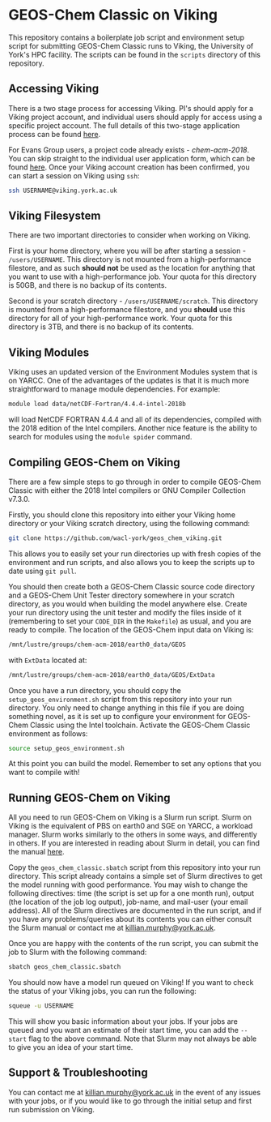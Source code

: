 # GEOS-Chem Classic on Viking
This repository contains a boilerplate job script and environment setup script for submitting GEOS-Chem Classic runs to Viking, the University of York's HPC facility. The scripts can be found in the `scripts` directory of this repository.

## Accessing Viking
There is a two stage process for accessing Viking. PI's should apply for a Viking project account, and individual users should apply for access using a specific project account. The full details of this two-stage application process can be found [here](https://wiki.york.ac.uk/display/RHPC/VK1%29+How+to+access+Viking).

For Evans Group users, a project code already exists - *chem-acm-2018*. You can skip straight to the individual user application form, which can be found [here](https://goo.gl/forms/0Uhl5sIOhFlYtZc63). Once your Viking account creation has been confirmed, you can start a session on Viking using `ssh`:

```bash
ssh USERNAME@viking.york.ac.uk
```

## Viking Filesystem
There are two important directories to consider when working on Viking.

First is your home directory, where you will be after starting a session - `/users/USERNAME`. This directory is not mounted from a high-performance filestore, and as such **should not** be used as the location for anything that you want to use with a high-performance job. Your quota for this directory is 50GB, and there is no backup of its contents.

Second is your scratch directory - `/users/USERNAME/scratch`. This directory is mounted from a high-performance filestore, and you **should** use this directory for all of your high-performance work. Your quota for this directory is 3TB, and there is no backup of its contents.

## Viking Modules
Viking uses an updated version of the Environment Modules system that is on YARCC. One of the advantages of the updates is that it is much more straightforward to manage module dependencies. For example:

```bash
module load data/netCDF-Fortran/4.4.4-intel-2018b
```

will load NetCDF FORTRAN 4.4.4 and all of its dependencies, compiled with the 2018 edition of the Intel compilers. Another nice feature is the ability to search for modules using the `module spider` command.

## Compiling GEOS-Chem on Viking
There are a few simple steps to go through in order to compile GEOS-Chem Classic with either the 2018 Intel compilers or GNU Compiler Collection v7.3.0.

Firstly, you should clone this repository into either your Viking home directory or your Viking scratch directory, using the following command:

```bash
git clone https://github.com/wacl-york/geos_chem_viking.git
```

This allows you to easily set your run directories up with fresh copies of the environment and run scripts, and also allows you to keep the scripts up to date using `git pull`.

You should then create both a GEOS-Chem Classic source code directory and a GEOS-Chem Unit Tester directory somewhere in your scratch directory, as you would when building the model anywhere else. Create your run directory using the unit tester and modify the files inside of it (remembering to set your `CODE_DIR` in the `Makefile`) as usual, and you are ready to compile. The location of the GEOS-Chem input data on Viking is:

```bash
/mnt/lustre/groups/chem-acm-2018/earth0_data/GEOS
```

with `ExtData` located at:

```bash
/mnt/lustre/groups/chem-acm-2018/earth0_data/GEOS/ExtData
```

Once you have a run directory, you should copy the `setup_geos_environment.sh` script from this repository into your run directory. You only need to change anything in this file if you are doing something novel, as it is set up to configure your environment for GEOS-Chem Classic using the Intel toolchain. Activate the GEOS-Chem Classic environment as follows:

```bash
source setup_geos_environment.sh
```

At this point you can build the model. Remember to set any options that you want to compile with!

## Running GEOS-Chem on Viking
All you need to run GEOS-Chem on Viking is a Slurm run script. Slurm on Viking is the equivalent of PBS on earth0 and SGE on YARCC, a workload manager. Slurm works similarly to the others in some ways, and differently in others. If you are interested in reading about Slurm in detail, you can find the manual [here](https://slurm.schedmd.com/).

Copy the `geos_chem_classic.sbatch` script from this repository into your run directory. This script already contains a simple set of Slurm directives to get the model running with good performance. You may wish to change the following directives: time (the script is set up for a one month run), output (the location of the job log output), job-name, and mail-user (your email address). All of the Slurm directives are documented in the run script, and if you have any problems/queries about its contents you can either consult the Slurm manual or contact me at <killian.murphy@york.ac.uk>.

Once you are happy with the contents of the run script, you can submit the job to Slurm with the following command:

```bash
sbatch geos_chem_classic.sbatch
```

You should now have a model run queued on Viking! If you want to check the status of your Viking jobs, you can run the following:

```bash
squeue -u USERNAME
```

This will show you basic information about your jobs. If your jobs are queued and you want an estimate of their start time, you can add the `--start` flag to the above command. Note that Slurm may not always be able to give you an idea of your start time.

## Support & Troubleshooting
You can contact me at <killian.murphy@york.ac.uk> in the event of any issues with your jobs, or if you would like to go through the initial setup and first run submission on Viking.
